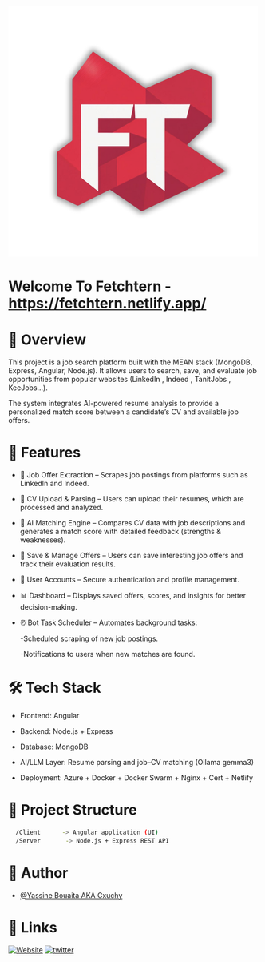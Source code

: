 ![Fetchtern](https://raw.githubusercontent.com/Cxuchy/Internship-App/refs/heads/master/Client/src/assets/img/favicon.png)
# Welcome To Fetchtern - https://fetchtern.netlify.app/
# 📌 Overview

This project is a job search platform built with the MEAN stack (MongoDB, Express, Angular, Node.js).
It allows users to search, save, and evaluate job opportunities from popular websites (LinkedIn , Indeed , TanitJobs , KeeJobs...). 

The system integrates AI-powered resume analysis to provide a personalized match score between a candidate’s CV and available job offers.

# 🚀 Features

- 🔎 Job Offer Extraction – Scrapes job postings from platforms such as LinkedIn and Indeed.

- 📂 CV Upload & Parsing – Users can upload their resumes, which are processed and analyzed.

- 🤖 AI Matching Engine – Compares CV data with job descriptions and generates a match score with detailed feedback (strengths & weaknesses).

- 💾 Save & Manage Offers – Users can save interesting job offers and track their evaluation results.

- 👤 User Accounts – Secure authentication and profile management.

- 📊 Dashboard – Displays saved offers, scores, and insights for better decision-making.

- ⏰ Bot Task Scheduler – Automates background tasks:

    -Scheduled scraping of new job postings.
    
    -Notifications to users when new matches are found.

# 🛠️ Tech Stack

- Frontend: Angular

- Backend: Node.js + Express

- Database: MongoDB

- AI/LLM Layer: Resume parsing and job–CV matching (Ollama gemma3)

- Deployment: Azure + Docker + Docker Swarm + Nginx + Cert + Netlify 


# 📂 Project Structure

```bash
  /Client      -> Angular application (UI)
  /Server       -> Node.js + Express REST API
```


# 👤 Author

- [@Yassine Bouaita AKA Cxuchy ](https://www.linkedin.com/in/bouaita-yassine-a7230323a/)


# 🔗 Links
[![Website](https://img.shields.io/badge/linkedin-0A66C2?style=for-the-badge&logo=linkedin&logoColor=white)](https://fetchtern.netlify.app/)
[![twitter](https://img.shields.io/badge/twitter-1DA1F2?style=for-the-badge&logo=twitter&logoColor=white)](https://twitter.com/)

